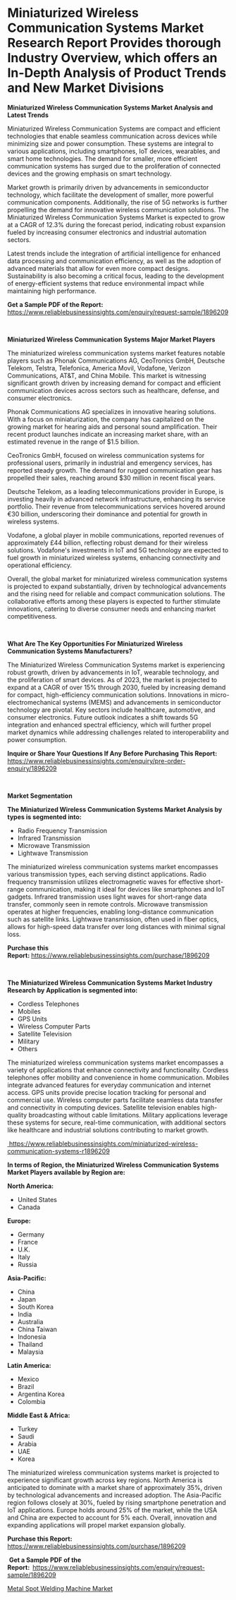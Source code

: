 <p><h1>Miniaturized Wireless Communication Systems Market Research Report Provides thorough Industry Overview, which offers an In-Depth Analysis of Product Trends and New Market Divisions</h1></p><p><strong>Miniaturized Wireless Communication Systems Market Analysis and Latest Trends</strong></p>
<p><p>Miniaturized Wireless Communication Systems are compact and efficient technologies that enable seamless communication across devices while minimizing size and power consumption. These systems are integral to various applications, including smartphones, IoT devices, wearables, and smart home technologies. The demand for smaller, more efficient communication systems has surged due to the proliferation of connected devices and the growing emphasis on smart technology.</p><p>Market growth is primarily driven by advancements in semiconductor technology, which facilitate the development of smaller, more powerful communication components. Additionally, the rise of 5G networks is further propelling the demand for innovative wireless communication solutions. The Miniaturized Wireless Communication Systems Market is expected to grow at a CAGR of 12.3% during the forecast period, indicating robust expansion fueled by increasing consumer electronics and industrial automation sectors.</p><p>Latest trends include the integration of artificial intelligence for enhanced data processing and communication efficiency, as well as the adoption of advanced materials that allow for even more compact designs. Sustainability is also becoming a critical focus, leading to the development of energy-efficient systems that reduce environmental impact while maintaining high performance.</p></p>
<p><strong>Get a Sample PDF of the Report:&nbsp;</strong> <a href="https://www.reliablebusinessinsights.com/enquiry/request-sample/1896209?utm_campaign=1121&utm_medium=2&utm_source=Github&utm_content=ia&utm_term=13012025&utm_id=miniaturized-wireless-communication-systems">https://www.reliablebusinessinsights.com/enquiry/request-sample/1896209</a></p>
<p>&nbsp;</p>
<p><strong>Miniaturized Wireless Communication Systems Major Market Players</strong></p>
<p><p>The miniaturized wireless communication systems market features notable players such as Phonak Communications AG, CeoTronics GmbH, Deutsche Telekom, Telstra, Telefonica, America Movil, Vodafone, Verizon Communications, AT&T, and China Mobile. This market is witnessing significant growth driven by increasing demand for compact and efficient communication devices across sectors such as healthcare, defense, and consumer electronics.</p><p>Phonak Communications AG specializes in innovative hearing solutions. With a focus on miniaturization, the company has capitalized on the growing market for hearing aids and personal sound amplification. Their recent product launches indicate an increasing market share, with an estimated revenue in the range of $1.5 billion.</p><p>CeoTronics GmbH, focused on wireless communication systems for professional users, primarily in industrial and emergency services, has reported steady growth. The demand for rugged communication gear has propelled their sales, reaching around $30 million in recent fiscal years. </p><p>Deutsche Telekom, as a leading telecommunications provider in Europe, is investing heavily in advanced network infrastructure, enhancing its service portfolio. Their revenue from telecommunications services hovered around €30 billion, underscoring their dominance and potential for growth in wireless systems.</p><p>Vodafone, a global player in mobile communications, reported revenues of approximately £44 billion, reflecting robust demand for their wireless solutions. Vodafone's investments in IoT and 5G technology are expected to fuel growth in miniaturized wireless systems, enhancing connectivity and operational efficiency.</p><p>Overall, the global market for miniaturized wireless communication systems is projected to expand substantially, driven by technological advancements and the rising need for reliable and compact communication solutions. The collaborative efforts among these players is expected to further stimulate innovations, catering to diverse consumer needs and enhancing market competitiveness.</p></p>
<p>&nbsp;</p>
<p><strong>What Are The Key Opportunities For Miniaturized Wireless Communication Systems Manufacturers?</strong></p>
<p><p>The Miniaturized Wireless Communication Systems market is experiencing robust growth, driven by advancements in IoT, wearable technology, and the proliferation of smart devices. As of 2023, the market is projected to expand at a CAGR of over 15% through 2030, fueled by increasing demand for compact, high-efficiency communication solutions. Innovations in micro-electromechanical systems (MEMS) and advancements in semiconductor technology are pivotal. Key sectors include healthcare, automotive, and consumer electronics. Future outlook indicates a shift towards 5G integration and enhanced spectral efficiency, which will further propel market dynamics while addressing challenges related to interoperability and power consumption.</p></p>
<p><strong>Inquire or Share Your Questions If Any Before Purchasing This Report:</strong> <a href="https://www.reliablebusinessinsights.com/enquiry/pre-order-enquiry/1896209?utm_campaign=1121&utm_medium=2&utm_source=Github&utm_content=ia&utm_term=13012025&utm_id=miniaturized-wireless-communication-systems">https://www.reliablebusinessinsights.com/enquiry/pre-order-enquiry/1896209</a></p>
<p>&nbsp;</p>
<p><strong>Market Segmentation</strong></p>
<p><strong>The Miniaturized Wireless Communication Systems Market Analysis by types is segmented into:</strong></p>
<p><ul><li>Radio Frequency Transmission</li><li>Infrared Transmission</li><li>Microwave Transmission</li><li>Lightwave Transmission</li></ul></p>
<p><p>The miniaturized wireless communication systems market encompasses various transmission types, each serving distinct applications. Radio frequency transmission utilizes electromagnetic waves for effective short-range communication, making it ideal for devices like smartphones and IoT gadgets. Infrared transmission uses light waves for short-range data transfer, commonly seen in remote controls. Microwave transmission operates at higher frequencies, enabling long-distance communication such as satellite links. Lightwave transmission, often used in fiber optics, allows for high-speed data transfer over long distances with minimal signal loss.</p></p>
<p><strong>Purchase this Report:&nbsp;</strong><a href="https://www.reliablebusinessinsights.com/purchase/1896209?utm_campaign=1121&utm_medium=2&utm_source=Github&utm_content=ia&utm_term=13012025&utm_id=miniaturized-wireless-communication-systems">https://www.reliablebusinessinsights.com/purchase/1896209</a></p>
<p>&nbsp;</p>
<p><strong>The Miniaturized Wireless Communication Systems Market Industry Research by Application is segmented into:</strong></p>
<p><ul><li>Cordless Telephones</li><li>Mobiles</li><li>GPS Units</li><li>Wireless Computer Parts</li><li>Satellite Television</li><li>Military</li><li>Others</li></ul></p>
<p><p>The miniaturized wireless communication systems market encompasses a variety of applications that enhance connectivity and functionality. Cordless telephones offer mobility and convenience in home communication. Mobiles integrate advanced features for everyday communication and internet access. GPS units provide precise location tracking for personal and commercial use. Wireless computer parts facilitate seamless data transfer and connectivity in computing devices. Satellite television enables high-quality broadcasting without cable limitations. Military applications leverage these systems for secure, real-time communication, with additional sectors like healthcare and industrial solutions contributing to market growth.</p></p>
<p><a href="https://www.reliablebusinessinsights.com/miniaturized-wireless-communication-systems-r1896209?utm_campaign=1121&utm_medium=2&utm_source=Github&utm_content=ia&utm_term=13012025&utm_id=miniaturized-wireless-communication-systems">&nbsp;https://www.reliablebusinessinsights.com/miniaturized-wireless-communication-systems-r1896209</a></p>
<p><strong>In terms of Region, the Miniaturized Wireless Communication Systems Market Players available by Region are:</strong></p>
<p>
    <p> <strong> North America: </strong>
        <ul>
            <li>United States</li>
            <li>Canada</li>
        </ul>
        </p> 
    <p> <strong> Europe: </strong>
        <ul>
            <li>Germany</li>
            <li>France</li>
            <li>U.K.</li>
            <li>Italy</li>
            <li>Russia</li>
        </ul>
        </p> 
    <p> <strong> Asia-Pacific: </strong>
        <ul>
            <li>China</li>
            <li>Japan</li>
            <li>South Korea</li>
            <li>India</li>
            <li>Australia</li>
            <li>China Taiwan</li>
            <li>Indonesia</li>
            <li>Thailand</li>
            <li>Malaysia</li>
        </ul>
        </p> 
    <p> <strong> Latin America: </strong>
        <ul>
            <li>Mexico</li>
            <li>Brazil</li>
            <li>Argentina Korea</li>
            <li>Colombia</li>
        </ul>
        </p> 
    <p> <strong> Middle East & Africa: </strong>
        <ul>
            <li>Turkey</li>
            <li>Saudi</li>
            <li>Arabia</li>
            <li>UAE</li>
            <li>Korea</li>
        </ul>
    </p>
    </p>
<p><p>The miniaturized wireless communication systems market is projected to experience significant growth across key regions. North America is anticipated to dominate with a market share of approximately 35%, driven by technological advancements and increased adoption. The Asia-Pacific region follows closely at 30%, fueled by rising smartphone penetration and IoT applications. Europe holds around 25% of the market, while the USA and China are expected to account for 5% each. Overall, innovation and expanding applications will propel market expansion globally.</p></p>
<p><strong>Purchase this Report: </strong><a href="https://www.reliablebusinessinsights.com/purchase/1896209?utm_campaign=1121&utm_medium=2&utm_source=Github&utm_content=ia&utm_term=13012025&utm_id=miniaturized-wireless-communication-systems">https://www.reliablebusinessinsights.com/purchase/1896209</a></p>
<p>&nbsp;<strong>Get a Sample PDF of the Report:&nbsp;&nbsp;</strong><a href="https://www.reliablebusinessinsights.com/enquiry/request-sample/1896209?utm_campaign=1121&utm_medium=2&utm_source=Github&utm_content=ia&utm_term=13012025&utm_id=miniaturized-wireless-communication-systems">https://www.reliablebusinessinsights.com/enquiry/request-sample/1896209</a></p>
<p><strong></strong></p>
<p><p><a href="https://github.com/jaquelynhasenaue8/Market-Research-Report-List-1/blob/main/metal-spot-welding-machine-market.md?utm_campaign=1121&utm_medium=2&utm_source=Github&utm_content=ia&utm_term=13012025&utm_id=miniaturized-wireless-communication-systems">Metal Spot Welding Machine Market</a></p></p>
